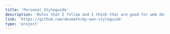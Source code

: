 ```yaml
---
title: 'Personal Styleguide'
description: 'Rules that I follow and I think that are good for web development'
link: 'https://github.com/devmath/my-own-styleguide'
type: 'project'
---
```

